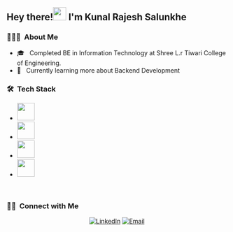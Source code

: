 <h2> Hey there!<img src="https://media.giphy.com/media/hvRJCLFzcasrR4ia7z/giphy.gif" width="30"> I'm Kunal Rajesh Salunkhe</h2>

<h3> 👨🏻‍💻 &nbsp;About Me </h3>

- 🎓 &nbsp; Completed BE in Information Technology at Shree L.r Tiwari College of Engineering.
- 🌱 &nbsp; Currently learning more about Backend Development

<h3> 🛠 &nbsp;Tech Stack</h3>

- <img src="https://simpleskill.icons.workers.dev/svg?i=cplusplus,javascript,typescript" height="40px" />
- <img src="https://simpleskill.icons.workers.dev/svg?i=html5,css3,react,redux,reactrouter,reactquery,reacthookform,tailwindcss,astro,zod" height="40px"/>
- <img src="https://simpleskill.icons.workers.dev/svg?i=nodedotjs,express,nestjs,mongodb,mongoose,jsonwebtokens" height="40px"/>
- <img src="https://simpleskill.icons.workers.dev/svg?i=git,github,vim" height="40px"/>

<br/>

<h3> 🤝🏻 &nbsp;Connect with Me </h3>

<p align="center">
<a href="https://www.linkedin.com/in/kunal-salunkhe12/"><img alt="LinkedIn" src="https://img.shields.io/badge/LinkedIn-blue?style=flat-square&logo=linkedin"></a>
<a href="mailto:salunkhekunal594@gmail.com"><img alt="Email" src="https://img.shields.io/badge/Email-blue?style=flat-square&logo=gmail"></a>
</p>

